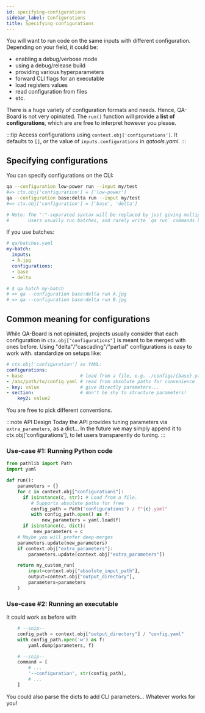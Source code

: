 ```yaml
---
id: specifying-configurations
sidebar_label: Configurations
title: Specifying configurations
---
```


You will want to run code on the same inputs with different configuration. Depending on your field, it could be:
- enabling a debug/verbose mode
- using a debug/release build
- providing various hyperparameters
- forward CLI flags for an executable
- load registers values
- read configuration from files
- etc.

There is a huge variety of configuration formats and needs. Hence, QA-Board is not very opiniated. The `run()` function will provide a **list of configurations**, which are are free to interpret however you please.

:::tip
Access configurations using `context.obj['configurations']`. It defaults to `[]`, or the value of `inputs.configurations` in *qatools.yaml*.
:::

## Specifying configurations
You can specify configurations on the CLI:

```bash
qa --configuration low-power run --input my/test
#=> ctx.obj['configuration'] = ['low-power']
qa --configuration base:delta run --input my/test
#=> ctx.obj['configuration'] = ['base', 'delta']

# Note: The ":"-separated syntax will be replaced by just giving multiple --configuration flags.
#       Users usually run batches, and rarely write `qa run` commands by hand.
```

If you use batches:

```yaml {5-7}
# qa/batches.yaml
my-batch:
  inputs:
  - A.jpg
  configurations:
  - base
  - delta

# $ qa batch my-batch
# => qa --configuration base:delta run A.jpg
# => qa --configuration base:delta run B.jpg
```

## Common meaning for configurations
While QA-Board is not opiniated, projects usually consider that each configuration in `ctx.obj["configurations"]` is meant to be merged with ones before. Using "delta"/"cascading"/"partial" configurations is easy to work with.
standardize on setups like:

```yaml
# ctx.obj['configuration'] as YAML:
configurations:
- base                     # load from a file, e.g. ./configs/{base}.yaml, kept in source control
- /abs/path/to/config.yaml # read from absolute paths for convenience
- key: value               # give directly parameters...
- section:                 # don't be shy to structure parameters!
    key2: value2
```

You are free to pick different conventions.

:::note API Design
Today the API provides tuning parameters via `extra_parameters`, as a dict... In the future we may simply append it to ctx.obj['configurations'], to let users transparently do tuning. 
:::

### Use-case #1: Running Python code
```python
from pathlib import Path
import yaml

def run():
    parameters = {}
    for c in context.obj["configurations"]:
      if isinstance(c, str): # Load from a file.
         # Supports absolute paths for free
         config_path = Path('configurations') / f"{c}.yaml"
         with config_path.open() as f:
             new_parameters = yaml.load(f)
      if isinstance(c, dict):
          new_parameters = c 
    # Maybe you will prefer deep-merges
    parameters.update(new_parameters)
    if context.obj["extra_parameters"]:
        parameters.update(context.obj["extra_parameters"])

    return my_custom_run(
        input=context.obj["absolute_input_path"],
        output=context.obj["output_directory"],
        parameters=parameters
    )
```

### Use-case #2: Running an executable
It could work as before with
```python
    # --snip--
    config_path = context.obj["output_directory"] / "config.yaml" 
    with config_path.open('w') as f:
        yaml.dump(parameters, f)

    # --snip--
    command = [
        # ...
        '--configuration', str(config_path),
        # ...
    ]
```

You could also parse the dicts to add CLI parameters... Whatever works for you!
